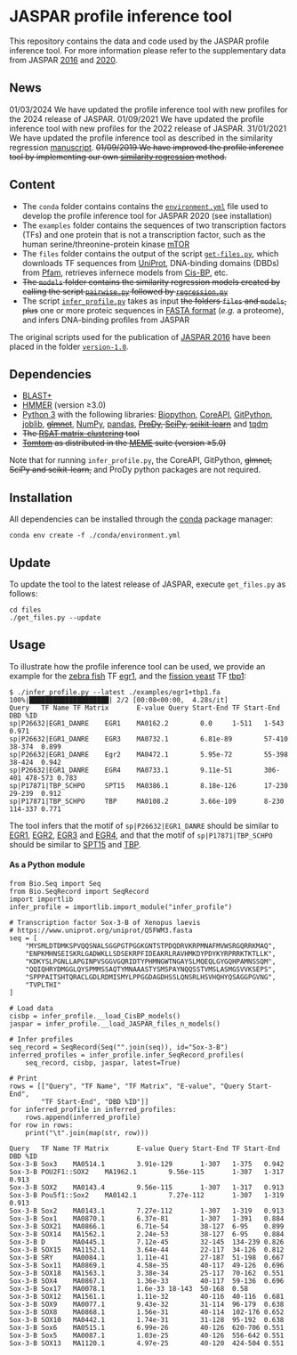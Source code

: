 # JASPAR profile inference tool
This repository contains the data and code used by the JASPAR profile inference tool. For more information please refer to the supplementary data from JASPAR [2016](https://academic.oup.com/nar/article/44/D1/D110/2502663) and [2020](https://academic.oup.com/nar/advance-article/doi/10.1093/nar/gkz1001/5614568).

## News
01/03/2024 We have updated the profile inference tool with new profiles for the 2024 release of JASPAR.
01/09/2021 We have updated the profile inference tool with new profiles for the 2022 release of JASPAR.
31/01/2021 We have updated the profile inference tool as described in the similarity regression [manuscript](https://www.nature.com/articles/s41588-019-0411-1).
~~01/09/2019 We have improved the profile inference tool by implementing our own [similarity regression](https://www.nature.com/articles/s41588-019-0411-1) method.~~

## Content
* The `conda` folder contains contains the [`environment.yml`](https://github.com/wassermanlab/JASPAR-profile-inference/blob/master/conda/environment.yml) file used to develop the profile inference tool for JASPAR 2020 (see installation)
* The `examples` folder contains the sequences of two transcription factors (TFs) and one protein that is not a transcription factor, such as the human serine/threonine-protein kinase [mTOR](https://www.uniprot.org/uniprot/P42345)
* The `files` folder contains the output of the script [`get-files.py`](https://github.com/wassermanlab/JASPAR-profile-inference/blob/master/files/get-files.py), which downloads TF sequences from [UniProt](https://www.uniprot.org/), DNA-binding domains (DBDs) from [Pfam](https://pfam.xfam.org/), retrieves infernece models from [Cis-BP](http://cisbp.ccbr.utoronto.ca/), etc.
* ~~The `models` folder contains the similarity regression models created by calling the script [`pairwise.py`](https://github.com/wassermanlab/JASPAR-profile-inference/blob/master/models/pairwise.py) followed by [`regression.py`](https://github.com/wassermanlab/JASPAR-profile-inference/blob/master/models/regression.py)~~
* The script [`infer_profile.py`](https://github.com/wassermanlab/JASPAR-profile-inference/blob/master/infer_profile.py) takes as input ~~the folders `files` and `models`, plus~~ one or more proteic sequences in [FASTA format](https://en.wikipedia.org/wiki/FASTA_format) (_e.g._ a proteome), and infers DNA-binding profiles from JASPAR 

The original scripts used for the publication of [JASPAR 2016](https://doi.org/10.1093/nar/gkv1176) have been placed in the folder [`version-1.0`](https://github.com/wassermanlab/JASPAR-profile-inference/tree/master/version-1.0).

## Dependencies
* [BLAST+](https://blast.ncbi.nlm.nih.gov/Blast.cgi)
* [HMMER](http://hmmer.org/) (version ≥3.0)
* [Python 3](https://www.python.org/download/releases/3/) with the following libraries: [Biopython](http://biopython.org), [CoreAPI](http://www.coreapi.org), [GitPython](https://gitpython.readthedocs.io/en/stable/), [joblib](https://joblib.readthedocs.io/en/latest/), ~~[glmnet](https://github.com/civisanalytics/python-glmnet)~~, [NumPy](https://numpy.org/), [pandas](https://pandas.pydata.org/), ~~[ProDy](http://prody.csb.pitt.edu/), [SciPy](https://www.scipy.org/), [scikit-learn](https://scikit-learn.org/stable/)~~ and [tqdm](https://tqdm.github.io) 
* ~~The [RSAT matrix-clustering](http://pedagogix-tagc.univ-mrs.fr/rsat/matrix-clustering_form.cgi) tool~~
* ~~[Tomtom](http://meme-suite.org/doc/tomtom.html) as distributed in the [MEME](http://meme-suite.org/index.html) suite (version ≥5.0)~~

Note that for running `infer_profile.py`, the CoreAPI, GitPython, ~~glmnet, SciPy and scikit-learn,~~ and ProDy python packages are not required.

## Installation
All dependencies can be installed through the [conda](https://docs.conda.io/en/latest/) package manager:
```
conda env create -f ./conda/environment.yml
```

## Update
To update the tool to the latest release of JASPAR, execute `get_files.py` as follows:
```
cd files
./get_files.py --update
```

## Usage
To illustrate how the profile inference tool can be used, we provide an example for the [zebra fish](https://www.ncbi.nlm.nih.gov/Taxonomy/Browser/wwwtax.cgi?&id=7955) TF [egr1](https://www.uniprot.org/uniprot/P26632), and the [fission yeast](https://www.ncbi.nlm.nih.gov/Taxonomy/Browser/wwwtax.cgi?&id=4896) TF [tbp1](https://www.uniprot.org/uniprot/P17871):
```
$ ./infer_profile.py --latest ./examples/egr1+tbp1.fa 
100%|████████████████████| 2/2 [00:08<00:00,  4.28s/it]
Query   TF Name TF Matrix       E-value Query Start-End TF Start-End    DBD %ID
sp|P26632|EGR1_DANRE    EGR1    MA0162.2        0.0     1-511   1-543   0.971
sp|P26632|EGR1_DANRE    EGR3    MA0732.1        6.81e-89        57-410  38-374  0.899
sp|P26632|EGR1_DANRE    Egr2    MA0472.1        5.95e-72        55-398  38-424  0.942
sp|P26632|EGR1_DANRE    EGR4    MA0733.1        9.11e-51        306-401 478-573 0.783
sp|P17871|TBP_SCHPO     SPT15   MA0386.1        8.18e-126       17-230  29-239  0.912
sp|P17871|TBP_SCHPO     TBP     MA0108.2        3.66e-109       8-230   114-337 0.771
```
The tool infers that the motif of `sp|P26632|EGR1_DANRE` should be similar to [EGR1](http://jaspar.genereg.net/matrix/MA0162.4/), [EGR2](http://jaspar.genereg.net/matrix/MA0472.1/), [EGR3](http://jaspar.genereg.net/matrix/MA0732.1/) and [EGR4](http://jaspar.genereg.net/matrix/MA0733.1/), and that the motif of `sp|P17871|TBP_SCHPO` should be similar to [SPT15](http://jaspar.genereg.net/matrix/MA0386.1/) and [TBP](http://jaspar.genereg.net/matrix/MA0108.2/).

#### As a Python module
```
from Bio.Seq import Seq
from Bio.SeqRecord import SeqRecord
import importlib
infer_profile = importlib.import_module("infer_profile")

# Transcription factor Sox-3-B of Xenopus laevis
# https://www.uniprot.org/uniprot/Q5FWM3.fasta
seq = [
    "MYSMLDTDMKSPVQQSNALSGGPGTPGGKGNTSTPDQDRVKRPMNAFMVWSRGQRRKMAQ",
    "ENPKMHNSEISKRLGADWKLLSDSEKRPFIDEAKRLRAVHMKDYPDYKYRPRRKTKTLLK",
    "KDKYSLPGNLLAPGINPVSGGVGQRIDTYPHMNGWTNGAYSLMQEQLGYGQHPAMNSSQM",
    "QQIQHRYDMGGLQYSPMMSSAQTYMNAAASTYSMSPAYNQQSSTVMSLASMGSVVKSEPS",
    "SPPPAITSHTQRACLGDLRDMISMYLPPGGDAGDHSSLQNSRLHSVHQHYQSAGGPGVNG",
    "TVPLTHI"
]

# Load data
cisbp = infer_profile.__load_CisBP_models()
jaspar = infer_profile.__load_JASPAR_files_n_models()

# Infer profiles
seq_record = SeqRecord(Seq("".join(seq)), id="Sox-3-B")
inferred_profiles = infer_profile.infer_SeqRecord_profiles(
    seq_record, cisbp, jaspar, latest=True)

# Print
rows = [["Query", "TF Name", "TF Matrix", "E-value", "Query Start-End",
        "TF Start-End", "DBD %ID"]]
for inferred_profile in inferred_profiles:
    rows.append(inferred_profile)
for row in rows:
    print("\t".join(map(str, row)))

Query   TF Name TF Matrix       E-value Query Start-End TF Start-End    DBD %ID
Sox-3-B Sox3    MA0514.1        3.91e-129       1-307   1-375   0.942
Sox-3-B POU2F1::SOX2    MA1962.1        9.56e-115       1-307   1-317   0.913
Sox-3-B SOX2    MA0143.4        9.56e-115       1-307   1-317   0.913
Sox-3-B Pou5f1::Sox2    MA0142.1        7.27e-112       1-307   1-319   0.913
Sox-3-B Sox2    MA0143.1        7.27e-112       1-307   1-319   0.913
Sox-3-B Sox1    MA0870.1        6.37e-81        1-307   1-391   0.884
Sox-3-B SOX21   MA0866.1        6.71e-54        38-127  6-95    0.899
Sox-3-B SOX14   MA1562.1        2.24e-53        38-127  6-95    0.884
Sox-3-B D       MA0445.1        7.12e-45        32-145  134-239 0.826
Sox-3-B SOX15   MA1152.1        3.64e-44        22-117  34-126  0.812
Sox-3-B SRY     MA0084.1        1.11e-41        27-187  51-198  0.667
Sox-3-B Sox11   MA0869.1        4.58e-35        40-117  49-126  0.696
Sox-3-B SOX18   MA1563.1        3.38e-34        25-117  70-162  0.551
Sox-3-B SOX4    MA0867.1        1.36e-33        40-117  59-136  0.696
Sox-3-B Sox17   MA0078.1        1.6e-33 18-143  50-168  0.58
Sox-3-B SOX12   MA1561.1        1.11e-32        40-116  40-116  0.681
Sox-3-B SOX9    MA0077.1        9.43e-32        31-114  96-179  0.638
Sox-3-B SOX8    MA0868.1        1.56e-31        40-114  102-176 0.652
Sox-3-B SOX10   MA0442.1        1.74e-31        31-128  95-192  0.638
Sox-3-B Sox6    MA0515.1        6.99e-26        40-126  620-706 0.551
Sox-3-B Sox5    MA0087.1        1.03e-25        40-126  556-642 0.551
Sox-3-B SOX13   MA1120.1        4.97e-25        40-120  424-504 0.551
```

